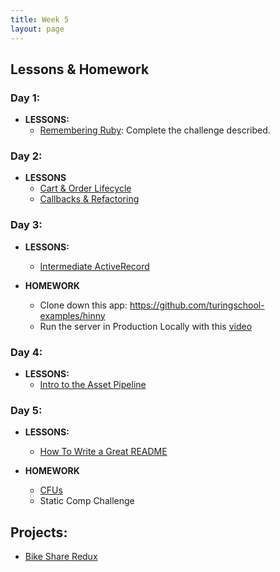 ```yaml
---
title: Week 5
layout: page
---
```


## Lessons & Homework

### Day 1:

* **LESSONS:**
  - [Remembering Ruby](../misc/violations): Complete the challenge described.

### Day 2:

* **LESSONS**
  - [Cart & Order Lifecycle](../lessons/cart_implementation)
  - [Callbacks & Refactoring](../lessons/callbacks_and_refactoring)

### Day 3:

* **LESSONS:**
  - [Intermediate ActiveRecord](../lessons/intermediate_active_record)
  
* **HOMEWORK**
  - Clone down this app: https://github.com/turingschool-examples/hinny
  - Run the server in Production Locally with this [video](https://vimeo.com/255927334)

### Day 4:

* **LESSONS:**
  - [Intro to the Asset Pipeline](../lessons/asset_pipeline)

### Day 5:

* **LESSONS:**
  - [How To Write a Great README](../lessons/how_to_write_a_great_readme)
  
* **HOMEWORK**
  - [CFUs](https://github.com/turingschool/checks-for-understanding/blob/master/module-2/backend/week_5.md)
  - Static Comp Challenge

## Projects:

* [Bike Share Redux](../projects/bike-share-redux)
